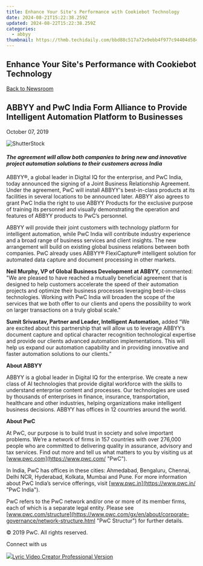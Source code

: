 ```yaml
---
title: Enhance Your Site's Performance with Cookiebot Technology
date: 2024-08-21T15:22:38.259Z
updated: 2024-08-22T15:22:38.259Z
categories:
  - abbyy
thumbnail: https://thmb.techidaily.com/bbd88c517a72e9ebb4f977c94404d584a269beabb937398b9573ea9432863248.jpg
---
```


## Enhance Your Site's Performance with Cookiebot Technology

[Back to Newsroom](https://tools.techidaily.com/abbyy/products/)

## ABBYY and PwC India Form Alliance to Provide Intelligent Automation Platform to Businesses

October 07, 2019

![ShutterStock](https://content.abbyy.com/-/media/project/abbyy/abbyy/branchtemplates/shutterstock_1272462163_1296-x-729.jpg?h=729&iar=0&w=1296)

#### _The agreement will allow both companies to bring new and innovative project automation solutions to their customers across India_ 

  
ABBYY®, a global leader in Digital IQ for the enterprise, and PwC India, today announced the signing of a Joint Business Relationship Agreement. Under the agreement, PwC will install ABBYY's best-in-class products at its facilities in several locations to be announced later. ABBYY also agrees to grant PwC India the right to use ABBYY Products for the exclusive purpose of training its personnel and visually demonstrating the operation and features of ABBYY products to PwC’s personnel.

ABBYY will provide their joint customers with technology platform for intelligent automation, while PwC India will contribute industry experience and a broad range of business services and client insights. The new arrangement will build on existing global business relations between both companies. PwC already uses ABBYY® FlexiCapture® intelligent solution for automated data capture and document processing in other markets.

**Neil Murphy, VP of Global Business Development at ABBYY,** commented: "We are pleased to have reached a mutually beneficial agreement that is designed to help customers accelerate the speed of their automation projects and optimize their business processes leveraging best-in-class technologies. Working with PwC India will broaden the scope of the services that we both offer to our clients and opens the possibility to work on larger transactions on a truly global scale."

**Sumit Srivastav, Partner and Leader, Intelligent Automation,** added “We are excited about this partnership that will allow us to leverage ABBYY’s document capture and optical character recognition technological expertise and provide our clients advanced automation implementations. This will help us expand our automation capability and in providing innovative and faster automation solutions to our clients.”

  
**About ABBYY**

ABBYY is a global leader in Digital IQ for the enterprise. We create a new class of AI technologies that provide digital workforce with the skills to understand enterprise content and processes. Our technologies are used by thousands of enterprises in finance, insurance, transportation, healthcare and other industries, helping organizations make intelligent business decisions. ABBYY has offices in 12 countries around the world.

  
**About PwC**

At PwC, our purpose is to build trust in society and solve important problems. We’re a network of firms in 157 countries with over 276,000 people who are committed to delivering quality in assurance, advisory and tax services. Find out more and tell us what matters to you by visiting us at [www.pwc.com](https://www.pwc.com/ "PwC").

In India, PwC has offices in these cities: Ahmedabad, Bengaluru, Chennai, Delhi NCR, Hyderabad, Kolkata, Mumbai and Pune. For more information about PwC India’s service offerings, visit [www.pwc.in](https://www.pwc.in/ "PwC India").

PwC refers to the PwC network and/or one or more of its member firms, each of which is a separate legal entity. Please see [www.pwc.com/structure](https://www.pwc.com/gx/en/about/corporate-governance/network-structure.html "PwC Structur") for further details.

© 2019 PwC. All rights reserved.

Connect with us

<ins class="adsbygoogle"
     style="display:block"
     data-ad-format="autorelaxed"
     data-ad-client="ca-pub-7571918770474297"
     data-ad-slot="1223367746"></ins>



<ins class="adsbygoogle"
     style="display:block"
     data-ad-client="ca-pub-7571918770474297"
     data-ad-slot="8358498916"
     data-ad-format="auto"
     data-full-width-responsive="true"></ins>

<!-- affiliate ads begin -->
<a href="https://secure.2checkout.com/order/checkout.php?PRODS=11224199&QTY=1&AFFILIATE=108875&CART=1"><img src="https://secure.avangate.com/images/merchant/e09fdffe648a30658a9657bbed7b2388/products/copy_boxshot_lyricvideo.png" border="0">Lyric Video Creator Professional Version</a>
<!-- affiliate ads end -->